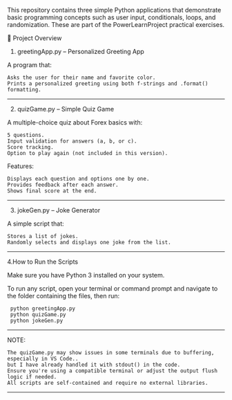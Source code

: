 This repository contains three simple Python applications that demonstrate basic programming concepts such as user input, conditionals, loops, and randomization. These are part of the PowerLearnProject practical exercises. 
 
🧾 Project Overview 
1. greetingApp.py – Personalized Greeting App 

A program that: 

    Asks the user for their name and favorite color.
    Prints a personalized greeting using both f-strings and .format() formatting.
------------------------------------------------------------------------------------    
 2. quizGame.py – Simple Quiz Game 

A multiple-choice quiz about Forex basics with: 

    5 questions.
    Input validation for answers (a, b, or c).
    Score tracking.
    Option to play again (not included in this version).
     

Features: 

    Displays each question and options one by one.
    Provides feedback after each answer.
    Shows final score at the end.
------------------------------------------------------------------------------------
3. jokeGen.py – Joke Generator 

A simple script that: 

    Stores a list of jokes.
    Randomly selects and displays one joke from the list.
------------------------------------------------------------------------------------
4.How to Run the Scripts 

Make sure you have Python 3 installed on your system. 

To run any script, open your terminal or command prompt and navigate to the folder containing the files, then run: 

     python greetingApp.py
     python quizGame.py
     python jokeGen.py
------------------------------------------------------------------------------------
NOTE: 

    The quizGame.py may show issues in some terminals due to buffering, especially in VS Code..
    but I have already handled it with stdout() in the code.
    Ensure you're using a compatible terminal or adjust the output flush logic if needed.
    All scripts are self-contained and require no external libraries.
------------------------------------------------------------------------------------
